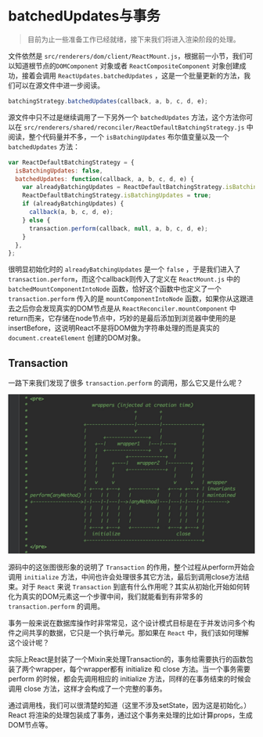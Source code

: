 # batchedUpdates与事务

> 目前为止一些准备工作已经就绪，接下来我们将进入渲染阶段的处理。

文件依然是 `src/renderers/dom/client/ReactMount.js`，根据前一小节，我们可以知道根节点的`DOMComponent` 对象或者 `ReactCompositeComponent` 对象创建成功，接着会调用 `ReactUpdates.batchedUpdates` ，这是一个批量更新的方法，我们可以在源文件中进一步阅读。

```JavaScript
batchingStrategy.batchedUpdates(callback, a, b, c, d, e);
```

源文件中只不过是继续调用了一下另外一个 `batchedUpdates` 方法，这个方法你可以在 `src/renderers/shared/reconciler/ReactDefaultBatchingStrategy.js` 中阅读，整个代码量并不多，一个 `isBatchingUpdates` 布尔值变量以及一个 `batchedUpdates` 方法：

```JavaScript
var ReactDefaultBatchingStrategy = {
  isBatchingUpdates: false,
  batchedUpdates: function(callback, a, b, c, d, e) {
    var alreadyBatchingUpdates = ReactDefaultBatchingStrategy.isBatchingUpdates;
    ReactDefaultBatchingStrategy.isBatchingUpdates = true;
    if (alreadyBatchingUpdates) {
      callback(a, b, c, d, e);
    } else {
      transaction.perform(callback, null, a, b, c, d, e);
    }
  },
};
```

很明显初始化时的 `alreadyBatchingUpdates` 是一个 `false` ，于是我们进入了 `transaction.perform`，而这个callback则传入了定义在 `ReactMount.js` 中的 `batchedMountComponentIntoNode` 函数，恰好这个函数中也定义了一个 `transaction.perform` 传入的是 `mountComponentIntoNode` 函数，如果你从这跟进去之后你会发现真实的DOM节点是从 `ReactReconciler.mountComponent` 中return而来，它存储在node节点中，巧妙的是最后添加到浏览器中使用的是insertBefore，这说明React不是将DOM做为字符串处理的而是真实的 `document.createElement` 创建的DOM对象。

## Transaction

一路下来我们发现了很多 `transaction.perform` 的调用，那么它又是什么呢？

![](img/transaction.png)

源码中的这张图很形象的说明了 `Transaction` 的作用，整个过程从perform开始会调用 `initialize` 方法，中间也许会处理很多其它方法，最后到调用close方法结束。对于 `React` 来说 `Transaction` 到底有什么作用呢？其实从初始化开始如何转化为真实的DOM元素这一个步骤中间，我们就能看到有非常多的 `transaction.perform` 的调用。

事务一般来说在数据库操作时非常常见，这个设计模式目标是在于并发访问多个构件之间共享的数据，它只是一个执行单元。那如果在 `React` 中，我们该如何理解这个设计呢？

实际上React是封装了一个Mixin来处理Transaction的，事务给需要执行的函数包装了两个wrapper，每个wrapper都有 initialize 和 close 方法。当一个事务需要 perform 的时候，都会先调用相应的 initialize 方法，同样的在事务结束的时候会调用 close 方法，这样才会构成了一个完整的事务。

通过调用栈，我们可以很清楚的知道（这里不涉及setState，因为这是初始化。）React 将渲染的处理包装成了事务，通过这个事务来处理的比如计算props，生成DOM节点等。
